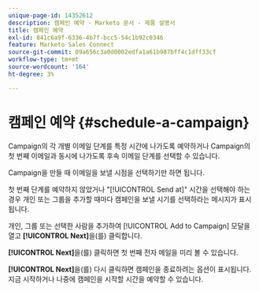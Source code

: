```yaml
---
unique-page-id: 14352612
description: 캠페인 예약 - Marketo 문서 - 제품 설명서
title: 캠페인 예약
exl-id: 841c6a9f-6336-4b7f-bcc5-54c1b92c0346
feature: Marketo Sales Connect
source-git-commit: 09a656c3a0d0002edfa1a61b987bff4c1dff33cf
workflow-type: tm+mt
source-wordcount: '164'
ht-degree: 3%

---
```


# 캠페인 예약 {#schedule-a-campaign}

Campaign의 각 개별 이메일 단계를 특정 시간에 나가도록 예약하거나 Campaign의 첫 번째 이메일과 동시에 나가도록 후속 이메일 단계를 선택할 수 있습니다.

Campaign을 만들 때 이메일을 보낼 시점을 선택하기만 하면 됩니다.

첫 번째 단계를 예약하지 않았거나 &quot;[!UICONTROL Send at]&quot; 시간을 선택해야 하는 경우 개인 또는 그룹을 추가할 때마다 캠페인을 보낼 시기를 선택하라는 메시지가 표시됩니다.

개인, 그룹 또는 선택한 사람을 추가하여 [!UICONTROL Add to Campaign] 모달을 열고 **[!UICONTROL Next]**&#x200B;을(를) 클릭합니다.

**[!UICONTROL Next]**&#x200B;을(를) 클릭하면 첫 번째 전자 메일을 미리 볼 수 있습니다.

**[!UICONTROL Next]**&#x200B;을(를) 다시 클릭하면 캠페인을 종료하려는 옵션이 표시됩니다. 지금 시작하거나 나중에 캠페인을 시작할 시간을 예약할 수 있습니다.
